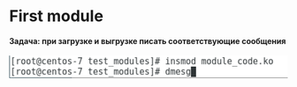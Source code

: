 # First module

#### Задача: при загрузке и выгрузке писать соответствующие сообщения

<img src="/screenshots/first_module_1.png" width="600">
<!-- <img src="/Images/Fact_rec Tubes.png" width="600">
<img src="/Images/Fact_rec Tubes.png" width="600">
<img src="/Images/Fact_rec Tubes.png" width="600"> -->